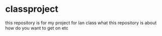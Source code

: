 # classproject
this repository is for my project for Ian class
what this repository is about
how do you want to get on etc
